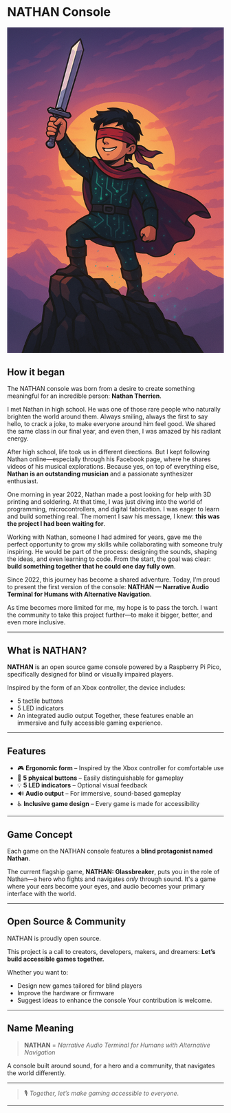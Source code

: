 # NATHAN Console

![NATHAN Logo](./.assets/nathan_logo.png)

## How it began

The NATHAN console was born from a desire to create something meaningful for an incredible person: **Nathan Therrien**.

I met Nathan in high school. He was one of those rare people who naturally brighten the world around them. Always smiling, always the first to say hello, to crack a joke, to make everyone around him feel good. We shared the same class in our final year, and even then, I was amazed by his radiant energy.

After high school, life took us in different directions. But I kept following Nathan online—especially through his Facebook page, where he shares videos of his musical explorations. Because yes, on top of everything else, **Nathan is an outstanding musician** and a passionate synthesizer enthusiast.

One morning in year 2022, Nathan made a post looking for help with 3D printing and soldering. At that time, I was just diving into the world of programming, microcontrollers, and digital fabrication. I was eager to learn and build something real. The moment I saw his message, I knew: **this was the project I had been waiting for**.

Working with Nathan, someone I had admired for years, gave me the perfect opportunity to grow my skills while collaborating with someone truly inspiring. He would be part of the process: designing the sounds, shaping the ideas, and even learning to code. From the start, the goal was clear: **build something together that he could one day fully own**.

Since 2022, this journey has become a shared adventure. Today, I’m proud to present the first version of the console:
**NATHAN — Narrative Audio Terminal for Humans with Alternative Navigation**.

As time becomes more limited for me, my hope is to pass the torch. I want the community to take this project further—to make it bigger, better, and even more inclusive.

---

## What is NATHAN?

**NATHAN** is an open source game console powered by a Raspberry Pi Pico, specifically designed for blind or visually impaired players.

Inspired by the form of an Xbox controller, the device includes:

* 5 tactile buttons
* 5 LED indicators
* An integrated audio output
  Together, these features enable an immersive and fully accessible gaming experience.

---

## Features

* 🎮 **Ergonomic form** – Inspired by the Xbox controller for comfortable use
* 🔘 **5 physical buttons** – Easily distinguishable for gameplay
* 💡 **5 LED indicators** – Optional visual feedback
* 🔊 **Audio output** – For immersive, sound-based gameplay
* ♿ **Inclusive game design** – Every game is made for accessibility

---

## Game Concept

Each game on the NATHAN console features a **blind protagonist named Nathan**.

The current flagship game, **NATHAN: Glassbreaker**, puts you in the role of Nathan—a hero who fights and navigates *only* through sound. It's a game where your ears become your eyes, and audio becomes your primary interface with the world.

---

## Open Source & Community

NATHAN is proudly open source.

This project is a call to creators, developers, makers, and dreamers:
**Let’s build accessible games together.**

Whether you want to:

* Design new games tailored for blind players
* Improve the hardware or firmware
* Suggest ideas to enhance the console
  Your contribution is welcome.

---

## Name Meaning

> **NATHAN** = *Narrative Audio Terminal for Humans with Alternative Navigation*

A console built around sound, for a hero and a community, that navigates the world differently.

---

> 🎙️ *Together, let’s make gaming accessible to everyone.*

---

